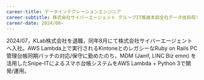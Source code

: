 ```yaml
---
career-title: データインテグレーションエンジニア
career-subtitle: 株式会社サイバーエージェント グループIT推進本部全社データ技術局データインテグレーションチーム
career-date: 2024/08~
---
```


2024/07，KLab株式会社を退職，同年8月にて株式会社サイバーエージェントへ入社。AWS Lambda上で実行されるKintoneとのレガシーなRuby on Rails PC管理台帳同期バッチの対応/保守に勤めたのち，MDM (Jamf, LINC Biz emm) を活用したSnipe-ITによるスマホ台帳システムをAWS Lambda + Python 3で開発/運用。
